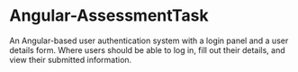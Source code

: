 # Angular-AssessmentTask
An Angular-based user authentication system with a login panel and a user details form. Where users should be able to log in, fill out their details, and view their submitted information.
